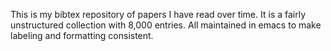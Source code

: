 This is my bibtex repository of papers I have read over time. It is a fairly 
unstructured collection with 8,000 entries. All maintained in emacs to make 
labeling and formatting consistent. 
